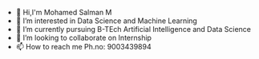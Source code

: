 - 👋 Hi,I'm Mohamed Salman M
- 👀 I’m interested in Data Science and Machine Learning
- 🌱 I’m currently pursuing B-TEch Artificial Intelligence and Data Science
- 💞️ I’m looking to collaborate on Internship
- 📫 How to reach me Ph.no: 9003439894

<!---
MohamedSalman786/MohamedSalman786 is a ✨ special ✨ repository because its `README.md` (this file) appears on your GitHub profile.
You can click the Preview link to take a look at your changes.
--->
